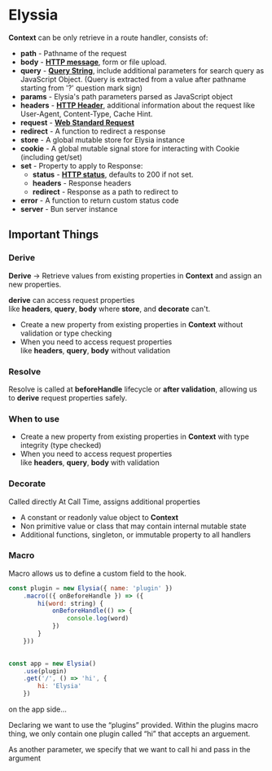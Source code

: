 # Elyssia

**Context** can be only retrieve in a route handler, consists of:

- **path** - Pathname of the request
- **body** - [**HTTP message**](https://developer.mozilla.org/en-US/docs/Web/HTTP/Messages), form or file upload.
- **query** - [**Query String**](https://en.wikipedia.org/wiki/Query_string), include additional parameters for search query as JavaScript Object. (Query is extracted from a value after pathname starting from '?' question mark sign)
- **params** - Elysia's path parameters parsed as JavaScript object
- **headers** - [**HTTP Header**](https://developer.mozilla.org/en-US/docs/Web/HTTP/Headers), additional information about the request like User-Agent, Content-Type, Cache Hint.
- **request** - [**Web Standard Request**](https://developer.mozilla.org/en-US/docs/Web/API/Request)
- **redirect** - A function to redirect a response
- **store** - A global mutable store for Elysia instance
- **cookie** - A global mutable signal store for interacting with Cookie (including get/set)
- **set** - Property to apply to Response:
    - **status** - [**HTTP status**](https://developer.mozilla.org/en-US/docs/Web/HTTP/Status), defaults to 200 if not set.
    - **headers** - Response headers
    - **redirect** - Response as a path to redirect to
- **error** - A function to return custom status code
- **server** - Bun server instance

## Important Things

### Derive

**Derive** → Retrieve values from existing properties in **Context** and assign an new properties.

**derive** can access request properties like **headers**, **query**, **body** where **store**, and **decorate** can't.

- Create a new property from existing properties in **Context** without validation or type checking
- When you need to access request properties like **headers**, **query**, **body** without validation

### Resolve

Resolve is called at **beforeHandle** lifecycle or **after validation**, allowing us to **derive** request properties safely.

### **When to use[​](https://elysiajs.com/essential/handler.html#when-to-use-3)**

- Create a new property from existing properties in **Context** with type integrity (type checked)
- When you need to access request properties like **headers**, **query**, **body** with validation

### Decorate

Called directly At Call Time, assigns additional properties 

- A constant or readonly value object to **Context**
- Non primitive value or class that may contain internal mutable state
- Additional functions, singleton, or immutable property to all handlers

### **Macro[​](https://elysiajs.com/essential/handler.html#macro)**

Macro allows us to define a custom field to the hook.

```jsx
const plugin = new Elysia({ name: 'plugin' })
    .macro(({ onBeforeHandle }) => ({
        hi(word: string) {
            onBeforeHandle(() => {
                console.log(word)
            })
        }
    }))
    

const app = new Elysia()
    .use(plugin)
    .get('/', () => 'hi', {
        hi: 'Elysia'
    })
```

on the app side… 

Declaring we want to use the “plugins” provided. Within the plugins macro thing, we only contain one plugin called “hi” that accepts an arguement. 

As another parameter, we specify that we want to call hi and pass in the argument